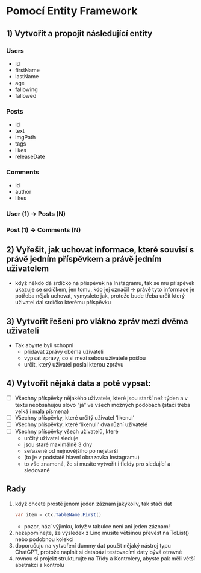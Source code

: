 # Pomocí Entity Framework

## 1) Vytvořit a propojit následující entity
### Users
- Id
- firstName
- lastName
- age
- fallowing
- fallowed

### Posts
- Id
- text
- imgPath
- tags
- likes
- releaseDate

### Comments
- Id
- author
- likes

### User (1) → Posts (N)
### Post (1) → Comments (N)

## 2) Vyřešit, jak uchovat informace, které souvisí s právě jedním příspěvkem a právě jedním uživatelem
- když někdo dá srdíčko na příspěvek na Instagramu, tak se mu příspěvek ukazuje se srdíčkem, jen tomu, kdo jej označil → právě tyto informace je potřeba nějak uchovat, vymyslete jak, protože bude třeba určit který uživatel dal srdíčko kterému příspěvku
## 3) Vytvořit řešení pro vlákno zpráv mezi dvěma uživateli
- Tak abyste byli schopni
	- přidávat zprávy oběma uživateli
	- vypsat zprávy, co si mezi sebou uživatelé pošlou
	- určit, který uživatel poslal kterou zprávu

## 4) Vytvořit nějaká data a poté vypsat:
- [ ] Všechny příspěvky nějakého uživatele, které jsou starší než týden a v textu neobsahujou slovo “já” ve všech možných podobách (stačí třeba velká i malá písmena)
- [ ] Všechny příspěvky, které určitý uživatel ‘likenul’
- [ ] Všechny příspěvky, které ‘likenuli’ dva různí uživatelé
- [ ] Všechny příspěvky všech uživatelů, které 
	- určitý uživatel sleduje
	- jsou staré maximálně 3 dny
	- seřazené od nejnovějšího po nejstarší
   - (to je v podstatě hlavní obrazovka Instagramu)
   - to vše znamená, že si musíte vytvořit i fieldy pro sledující a sledované

## Rady
1) když chcete prostě jenom jeden záznam jakýkoliv, tak stačí dát 
	```csharp
	var item = ctx.TableName.First()
	```
	- pozor, hází výjimku, když v tabulce není ani jeden záznam!
2) nezapomínejte, že výsledek z Linq musíte většinou převést na ToList() nebo podobnou kolekci
3) doporučuju na vytvoření dummy dat použít nějaký nástroj typu ChatGPT, protože naplnit si databázi testovacími daty bývá otravné
4) rovnou si projekt strukturujte na Třídy a Kontrolery, abyste pak měli větší abstrakci a kontrolu
